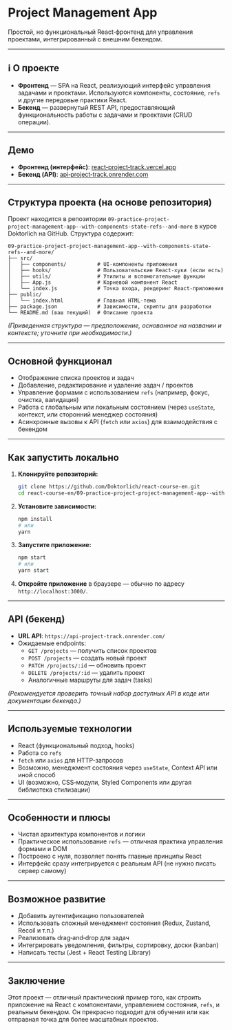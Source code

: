 # Project Management App

Простой, но функциональный React‑фронтенд для управления проектами, интегрированный с внешним бекендом.

---

## ℹ О проекте

- **Фронтенд** — SPA на React, реализующий интерфейс управления задачами и проектами. Используются компоненты, состояние, `refs` и другие передовые практики React.
- **Бекенд** — развернутый REST API, предоставляющий функциональность работы с задачами и проектами (CRUD операции).

---

##  Демо

- **Фронтенд (интерфейс)**: [react‑project‑track.vercel.app](https://react-project-track.vercel.app/)  
- **Бекенд (API)**: [api‑project‑track.onrender.com](https://api-project-track.onrender.com/)

---

##  Структура проекта (на основе репозитория)

Проект находится в репозитории `09-practice-project-project‑management‑app--with‑components‑state‑refs--and‑more` в курсе Doktorlich на GitHub. Структура содержит:

```
09-practice-project-project-management-app--with-components-state-refs--and-more/
├── src/
│   ├── components/          # UI‑компоненты приложения
│   ├── hooks/               # Пользовательские React‑хуки (если есть)
│   ├── utils/               # Утилиты и вспомогательные функции
│   ├── App.js               # Корневой компонент React
│   └── index.js             # Точка входа, рендеринг React‑приложения
├── public/
│   └── index.html           # Главная HTML‑тема
├── package.json             # Зависимости, скрипты для разработки
└── README.md (ваш текущий)  # Описание проекта
```

*(Приведенная структура — предположение, основанное на названии и контексте; уточните при необходимости.)*

---

##  Основной функционал

- Отображение списка проектов и задач
- Добавление, редактирование и удаление задач / проектов
- Управление формами с использованием `refs` (например, фокус, очистка, валидация)
- Работа с глобальным или локальным состоянием (через `useState`, контекст, или сторонний менеджер состояния)
- Асинхронные вызовы к API (`fetch` или `axios`) для взаимодействия с бекендом

---

##  Как запустить локально

1. **Клонируйте репозиторий:**
   ```bash
   git clone https://github.com/Doktorlich/react-course-en.git
   cd react-course-en/09-practice-project-project-management-app--with-components-state-refs--and-more
   ```

2. **Установите зависимости:**
   ```bash
   npm install
   # или
   yarn
   ```

3. **Запустите приложение:**
   ```bash
   npm start
   # или
   yarn start
   ```

4. **Откройте приложение** в браузере — обычно по адресу `http://localhost:3000/`.

---

##  API (бекенд)

- **URL API**: `https://api-project-track.onrender.com/`
- Ожидаемые endpoints:
  - `GET /projects` — получить список проектов
  - `POST /projects` — создать новый проект
  - `PATCH /projects/:id` — обновить проект
  - `DELETE /projects/:id` — удалить проект
  - Аналогичные маршруты для задач (tasks)

*(Рекомендуется проверить точный набор доступных API в коде или документации бекенда.)*

---

##  Используемые технологии

- React (функциональный подход, hooks)
- Работа со `refs`
- `fetch` или `axios` для HTTP-запросов
- Возможно, менеджмент состояния через `useState`, Context API или иной способ
- UI (возможно, CSS‑модули, Styled Components или другая библиотека стилизации)

---

##  Особенности и плюсы

- Чистая архитектура компонентов и логики
- Практическое использование `refs` — отличная практика управления формами и DOM
- Построено с нуля, позволяет понять главные принципы React
- Интерфейс сразу интегрируется с реальным API (не нужно писать сервер самому)

---

##  Возможное развитие

- Добавить аутентификацию пользователей
- Использовать сложный менеджмент состояния (Redux, Zustand, Recoil и т.п.)
- Реализовать drag‑and‑drop для задач
- Интегрировать уведомления, фильтры, сортировку, доски (kanban)
- Написать тесты (Jest + React Testing Library)

---

##  Заключение

Этот проект — отличный практический пример того, как строить приложение на React с компонентами, управлением состояния, `refs`, и реальным бекендом. Он прекрасно подходит для обучения или как отправная точка для более масштабных проектов.
